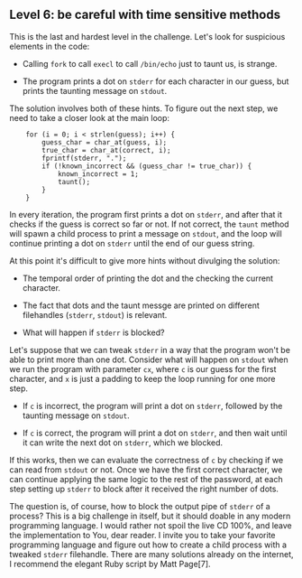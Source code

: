 ## Level 6: be careful with time sensitive methods

This is the last and hardest level in the challenge.
Let's look for suspicious elements in the code:

- Calling `fork` to call `execl` to call `/bin/echo` just to taunt us,
  is strange.

- The program prints a dot on `stderr` for each character in our guess,
  but prints the taunting message on `stdout`.

The solution involves both of these hints.
To figure out the next step,
we need to take a closer look at the main loop:
```
    for (i = 0; i < strlen(guess); i++) {
		guess_char = char_at(guess, i);
		true_char = char_at(correct, i);
		fprintf(stderr, ".");
		if (!known_incorrect && (guess_char != true_char)) {
			known_incorrect = 1;
			taunt();
		}
	}
```

In every iteration,
the program first prints a dot on `stderr`,
and after that it checks if the guess is correct so far or not.
If not correct,
the `taunt` method will spawn a child process to print a message on `stdout`,
and the loop will continue printing a dot on `stderr` until the end of our guess string.

At this point it's difficult to give more hints without divulging the solution:

- The temporal order of printing the dot and the checking the current character.

- The fact that dots and the taunt messge are printed on different filehandles (`stderr`, `stdout`) is relevant.

- What will happen if `stderr` is blocked?

Let's suppose that we can tweak `stderr` in a way that the program won't be able to print more than one dot.
Consider what will happen on `stdout` when we run the program with parameter `cx`,
where `c` is our guess for the first character,
and `x` is just a padding to keep the loop running for one more step.

- If `c` is incorrect,
  the program will print a dot on `stderr`,
  followed by the taunting message on `stdout`.

- If `c` is correct,
  the program will print a dot on `stderr`,
  and then wait until it can write the next dot on `stderr`,
  which we blocked.

If this works,
then we can evaluate the correctness of `c` by checking if we can read from `stdout` or not.
Once we have the first correct character,
we can continue applying the same logic to the rest of the password,
at each step setting up `stderr` to block after it received the right number of dots.

The question is, of course,
how to block the output pipe of `stderr` of a process?
This is a big challenge in itself,
but it should doable in any modern programming language.
I would rather not spoil the live CD 100%,
and leave the implementation to You, dear reader.
I invite you to take your favorite programming language and figure out how to create a child process with a tweaked `stderr` filehandle.
There are many solutions already on the internet,
I recommend the elegant Ruby script by Matt Page[7].
